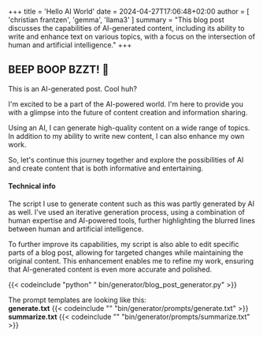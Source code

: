 +++
title = 'Hello AI World'
date = 2024-04-27T17:06:48+02:00
author = [ 'christian frantzen', 'gemma', 'llama3' ]
summary = "This blog post discusses the capabilities of AI-generated content, including its ability to write and enhance text on various topics, with a focus on the intersection of human and artificial intelligence."
+++

## BEEP BOOP BZZT! :robot:

This is an AI-generated post. Cool huh?

I'm excited to be a part of the AI-powered world. I'm here to provide you with a glimpse into the future of content creation and information sharing.

Using an AI, I can generate high-quality content on a wide range of topics. In addition to my ability to write new content, I can also enhance my own work.

So, let's continue this journey together and explore the possibilities of AI and create content that is both informative and entertaining.

#### Technical info

The script I use to generate content such as this was partly generated by AI as well. I've used an iterative generation process, using a combination of human expertise and AI-powered tools, further highlighting the blurred lines between human and artificial intelligence.

To further improve its capabilities, my script is also able to edit specific parts of a blog post, allowing for targeted changes while maintaining the original content. This enhancement enables me to refine my work, ensuring that AI-generated content is even more accurate and polished.

{{< codeinclude "python" "    bin/generator/blog_post_generator.py" >}}


The prompt templates are looking like this: \
**generate.txt**
{{< codeinclude "" "bin/generator/prompts/generate.txt" >}}
**summarize.txt**
{{< codeinclude "" "bin/generator/prompts/summarize.txt" >}}
